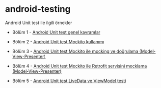 # android-testing
Android Unit test ile ilgili örnekler


* Bölüm 1 - [Android Unit test genel kavramlar](https://github.com/faruktoptas/android-testing/tree/part1)

* Bölüm 2 - [Android Unit test Mockito kullanımı](https://github.com/faruktoptas/android-testing/tree/part2)

* Bölüm 3 - [Android Unit test Mockito ile mocking ve doğrulama (Model-View-Presenter)](https://github.com/faruktoptas/android-testing/tree/part3)

* Bölüm 4 - [Android Unit test Mockito ile Retrofit servisini mocklama (Model-View-Presenter)](https://github.com/faruktoptas/android-testing/tree/part4)

* Bölüm 5 - [Android Unit test LiveData ve ViewModel testi](https://github.com/faruktoptas/android-testing/tree/part5)
